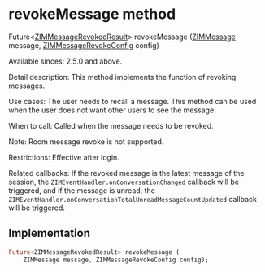 


# revokeMessage method








Future&lt;[ZIMMessageRevokedResult](../../zego_uikit_prebuilt_live_audio_room/ZIMMessageRevokedResult-class.md)> revokeMessage
([ZIMMessage](../../zego_uikit_prebuilt_live_audio_room/ZIMMessage-class.md) message, [ZIMMessageRevokeConfig](../../zego_uikit_prebuilt_live_audio_room/ZIMMessageRevokeConfig-class.md) config)





<p>Available sinces: 2.5.0 and above.</p>
<p>Detail description: This method implements the function of revoking messages.</p>
<p>Use cases: The user needs to recall a message. This method can be used when the user does not want other users to see the message.</p>
<p>When to call: Called when the message needs to be revoked.</p>
<p>Note: Room message revoke is not supported.</p>
<p>Restrictions: Effective after login.</p>
<p>Related callbacks: If the revoked message is the latest message of the session, the <code>ZIMEventHandler.onConversationChanged</code> callback will be triggered, and if the message is unread, the <code>ZIMEventHandler.onConversationTotalUnreadMessageCountUpdated</code> callback will be triggered.</p>



## Implementation

```dart
Future<ZIMMessageRevokedResult> revokeMessage (
    ZIMMessage message, ZIMMessageRevokeConfig config);
```







